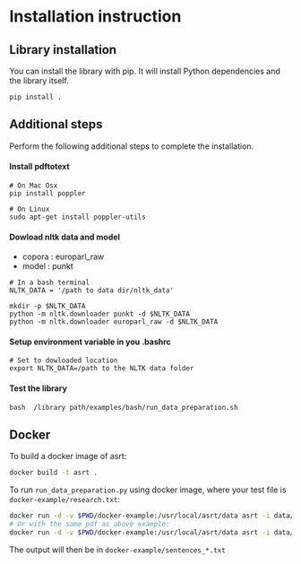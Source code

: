 # Installation instruction

## Library installation
You can install the library with pip. It will install Python
dependencies and the library itself.

```
pip install .
```

## Additional steps
Perform the following additional steps to complete the installation.

#### Install **pdftotext**
```
# On Mac Osx
pip install poppler

# On Linux
sudo apt-get install poppler-utils
```

#### Dowload nltk data and model
- copora : europarl_raw
- model  : punkt

```
# In a bash terminal
NLTK_DATA = '/path to data dir/nltk_data'

mkdir -p $NLTK_DATA
python -m nltk.downloader punkt -d $NLTK_DATA
python -m nltk.downloader europarl_raw -d $NLTK_DATA
```

#### Setup environment variable in you .bashrc

```
# Set to dowloaded location
export NLTK_DATA=/path to the NLTK data folder
```

#### Test the library
```
bash  /library path/examples/bash/run_data_preparation.sh
```

## Docker
To build a docker image of asrt:

```bash
docker build -t asrt .
```

To run `run_data_preparation.py` using docker image, where your test file is
`docker-example/research.txt`:

```bash
docker run -d -v $PWD/docker-example:/usr/local/asrt/data asrt -i data/research.txt -o /usr/local/asrt/data
# Or with the same pdf as above example:
docker run -d -v $PWD/docker-example:/usr/local/asrt/data asrt -i data/Research.pdf -o /usr/local/asrt/data
```

The output will then be in `docker-example/sentences_*.txt`
